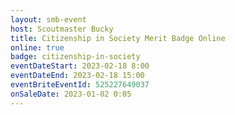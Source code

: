 ```yaml
---
layout: smb-event
host: Scoutmaster Bucky
title: Citizenship in Society Merit Badge Online
online: true
badge: citizenship-in-society
eventDateStart: 2023-02-18 8:00
eventDateEnd: 2023-02-18 15:00
eventBriteEventId: 525227649037
onSaleDate: 2023-01-02 0:05
---
```

